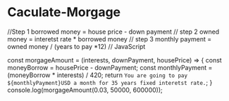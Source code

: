 # Caculate-Morgage
//Step 1   borrowed money = house price - down payment 
// step 2  owned money = interetst rate * borrowed money
// step 3  monthly payment = owned money / (years to pay *12) 
// JavaScript 

const morgageAmount = (interests, downPayment, housePrice) => {
    const moneyBorrow = housePrice - downPayment;
    const monthlyPayment = (moneyBorrow * interests) / 420;
    return `You are going to pay ${monthlyPayment}USD a month for 35 years fixed interetst rate.`;
}
console.log(morgageAmount(0.03, 50000, 600000));

